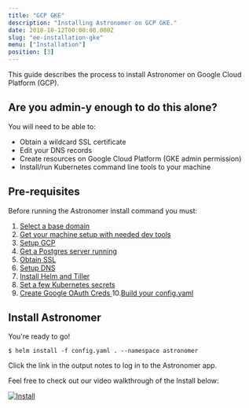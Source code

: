 ```yaml
---
title: "GCP GKE"
description: "Installing Astronomer on GCP GKE."
date: 2018-10-12T00:00:00.000Z
slug: "ee-installation-gke"
menu: ["Installation"]
position: [3]
---
```


This guide describes the process to install Astronomer on Google Cloud Platform (GCP).

## Are you admin-y enough to do this alone?

You will need to be able to:

* Obtain a wildcard SSL certificate
* Edit your DNS records
* Create resources on Google Cloud Platform
  (GKE admin permission)
* Install/run Kubernetes command line tools to your machine

## Pre-requisites

Before running the Astronomer install command you must:

1. [Select a base domain](/guides/ee-installation-base-domain)
2. [Get your machine setup with needed dev tools](/docs/ee-installation-dev-env)
3. [Setup GCP](/docs/ee-installation-gcp-setup)
4. [Get a Postgres server running](/docs/ee-installation-postgres)
5. [Obtain SSL](/docs/ee-installation-ssl)
6. [Setup DNS](/docs/ee-installation-dns)
7. [Install Helm and Tiller](/docs/ee-installation-helm)
8. [Set a few Kubernetes secrets](/docs/installation-k8s-secrets)
9. [Create Google OAuth Creds ](/docs/ee-installation-google-oauth)
10.[Build your config.yaml](/docs/ee-installation-config)

## Install Astronomer

You're ready to go!

```shell
$ helm install -f config.yaml . --namespace astronomer
```

Click the link in the output notes to log in to the Astronomer app.

Feel free to check out our video walkthrough of the Install below:

[![Install](https://img.youtube.com/vi/IoeesuFNG9Q/0.jpg)](https://www.youtube.com/watch?v=IoeesuFNG9Q "Install Video")

